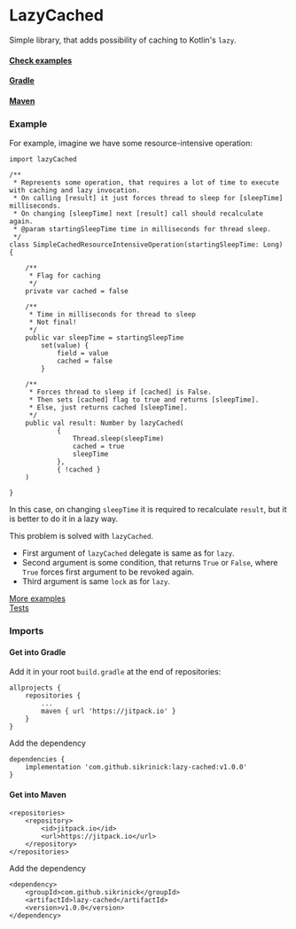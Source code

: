 # LazyCached
Simple library, that adds possibility of caching to Kotlin's `lazy`.

#### [Check examples](#Example)  
#### [Gradle](#get-into-gradle)
#### [Maven](#get-into-maven)


### Example
For example, imagine we have some resource-intensive operation:
```
import lazyCached

/**
 * Represents some operation, that requires a lot of time to execute with caching and lazy invocation.
 * On calling [result] it just forces thread to sleep for [sleepTime] milliseconds.
 * On changing [sleepTime] next [result] call should recalculate again.
 * @param startingSleepTime time in milliseconds for thread sleep.
 */
class SimpleCachedResourceIntensiveOperation(startingSleepTime: Long) {

    /**
     * Flag for caching
     */
    private var cached = false
    
    /**
     * Time in milliseconds for thread to sleep
     * Not final!
     */
    public var sleepTime = startingSleepTime
        set(value) {
            field = value
            cached = false
        }

    /**
     * Forces thread to sleep if [cached] is False.
     * Then sets [cached] flag to true and returns [sleepTime].
     * Else, just returns cached [sleepTime].
     */
    public val result: Number by lazyCached(
            {
                Thread.sleep(sleepTime)
                cached = true
                sleepTime
            },
            { !cached }
    )

}
```
In this case, on changing `sleepTime` it is required to recalculate `result`, but it is better to do it in a lazy way.

This problem is solved with `lazyCached`.  
* First argument of `lazyCached` delegate is same as for `lazy`.   
* Second argument is some condition, that returns `True` or `False`, 
where `True` forces first argument to be revoked again.  
* Third argument is same `lock` as for `lazy`.

[More examples](src/main/kotlin/examples)  
[Tests](src/test/kotlin)


### Imports
#### Get into Gradle
Add it in your root `build.gradle` at the end of repositories:
```
allprojects {
    repositories {
        ...
        maven { url 'https://jitpack.io' }
    }
}
```
Add the dependency
```
dependencies {
    implementation 'com.github.sikrinick:lazy-cached:v1.0.0'
}
```
#### Get into Maven
```
<repositories>
    <repository>
        <id>jitpack.io</id>
        <url>https://jitpack.io</url>
    </repository>
</repositories>
```
Add the dependency
```
<dependency>
    <groupId>com.github.sikrinick</groupId>
    <artifactId>lazy-cached</artifactId>
    <version>v1.0.0</version>
</dependency>
```